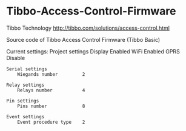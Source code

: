 # Tibbo-Access-Control-Firmware

Tibbo Technology 
http://tibbo.com/solutions/access-control.html

Source code of Tibbo Access Control Firmware (Tibbo Basic)

Current settings:
	Project settings
		Display					Enabled
		WiFi 					Enabled
		GPRS					Disable
	
	Serial settings
		Wiegands number 		2
 
	Relay settings
		Relays number 			4

	Pin settings
		Pins number				8

	Event settings
		Event procedure type 	2